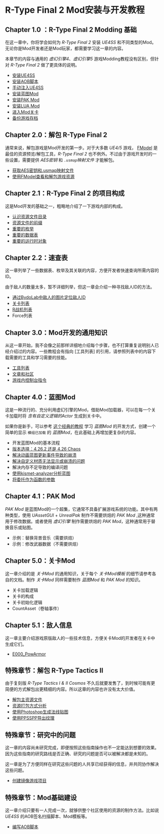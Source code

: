 # R-Type Final 2 Mod安装与开发教程

## Chapter 1.0 ：R-Type Final 2 Modding 基础

在这一章中，你将学会如何为 *R-Type Final 2* 安装 *UE4SS* 和不同类型的Mod。无论你是Mod开发者还是Mod玩家，都需要学习这一章的内容。

本章节的内容与通用的 *虚幻引擎4*、*虚幻引擎5* 游戏Modding教程没有区别，但针对 *R-Type Final 2* 做了更具体的说明。

- [安装UE4SS](Chapter1_TheBasics/zhs/安装UE4SS.md)
- [安装AOB脚本](Chapter1_TheBasics/zhs/安装AOB脚本.md)
- [手动注入UE4SS](Chapter1_TheBasics/zhs/手动注入UE4SS.md)
- [安装蓝图Mod](Chapter1_TheBasics/zhs/安装蓝图Mod.md)
- [安装PAK Mod](Chapter1_TheBasics/zhs/安装PAKMod.md)
- [安装LUA Mod](Chapter1_TheBasics/zhs/安装LUAMod.md)
- [进入Mod关卡](Chapter1_TheBasics/zhs/进入Mod关卡.md)
- [备份游戏存档](Chapter1_TheBasics/zhs/备份游戏存档.md)

## Chapter 2.0：解包 R-Type Final 2

通常来说，解包游戏是Mod开发的第一步。对于大多数 *UE4/5* 游戏， [FModel](https://github.com/iAmAsval/FModel/) 是最佳的资源预览/解包工具，*R-Type Final 2* 也不例外。不过由于游戏开发时的一些设置，需要提供 *AES密钥* 和 *`.usmap`映射文件* 才能解包。

- [获取AES密钥和.usmap映射文件](Chapter2_0_Unpack/zhs/获取AES密钥和usmap映射文件.md)
- [使用FModel查看和解包游戏资源](Chapter2_0_Unpack/zhs/使用FModel查看和解包游戏资源.md)

## Chapter 2.1：R-Type Final 2 的项目构成

这是Mod开发的基础之一，粗略地介绍了一下游戏内部的构成。

- [认识资源文件目录](Chapter2_1_ProjectStructure/zhs/认识资源文件目录.md)
- [资源文件的前缀](Chapter2_1_ProjectStructure/zhs/资源文件的前缀.md)
- [重要的枚举](Chapter2_1_ProjectStructure/zhs/重要的枚举.md)
- [重要的数据表](Chapter2_1_ProjectStructure/zhs/重要的数据表.md)
- [重要的运行时对象](Chapter2_1_ProjectStructure/zhs/重要的运行时对象.md)

## Chapter 2.2：速查表

这一章列举了一些数据表、枚举及其关联的内容，方便开发者快速查询所需内容的ID。

由于敌人的数量太多，暂不详细列举，但这一章会介绍一种寻找敌人ID的方法。

- [通过BydoLab中敌人的图片定位敌人ID](Chapter2_2_QuickReference/zhs/通过BydoLab中敌人的图片定位敌人ID.md)
- [关卡列表](Chapter2_2_QuickReference/zhs/关卡列表.md)
- [R战机列表](Chapter2_2_QuickReference/zhs/R战机列表.md)
- Force列表

## Chapter 3.0：Mod开发的通用知识

从这一章开始，我不会像之前那样详细地介绍每个步骤，也不打算重复说明别人已经介绍过的内容。一些教程会有指向 [工具列表] 的引用，请参照列表中的内容下载需要的工具和学习需要的技能。

- [工具列表](Chapter3_0_DeveBasics/zhs/工具列表.md)
- [文章和社区](Chapter3_0_DeveBasics/zhs/文章和社区.md)
- [游戏内控制台指令](Chapter3_0_DeveBasics/zhs/游戏内控制台指令.md)

## Chapter 4.0：蓝图Mod

这是一种流行的、充分利用虚幻引擎的Mod，借助Mod加载器，可以在每一个关卡加载时将 *含有自定义逻辑的Actor* 生成到关卡中。

如果你是新手，可以参考 [这个经典的教程](https://docs.ue4ss.com/dev/feature-overview/blueprint-modloader.html) 学习 *蓝图Mod* 的开发方式，创建一个简单的显示 `模组已加载` 的 *蓝图Mod*，在此基础上再增加更复杂的内容。
 
- 开发蓝图Mod的基本流程
- [版本选择：4.26.2 还是 4.26 Chaos](Chapter4_0_BPMod/zhs/UE4版本选择.md)
- [解决动画蓝图更新事件导致的崩溃](Chapter4_0_BPMod/zhs/解决动画蓝图更新事件导致的崩溃.md)
- [解决自定义材质无法显示或崩溃的问题](Chapter4_0_BPMod/zhs/解决自定义材质无法显示或崩溃的问题.md)
- 解决内存不足导致的编译问题
- [使用kismet-analyzer分析蓝图](Chapter4_0_BPMod/zhs/使用KismetAnalyzer分析蓝图.md)
- [将委托作为函数的参数](Chapter4_0_BPMod/zhs/将委托作为函数的参数.md)

## Chapter 4.1：PAK Mod

*PAK Mod* 是蓝图Mod的一个超集，它通常不具备扩展游戏系统的功能。其中有两种类型，使用 *UAssetGUI* + *UnrealPak* 制作不需要烘焙的 *PAK Mod* ,这种通常用于修改数据。或者使用 *虚幻引擎* 制作需要烘焙的 *PAK Mod*，这种通常用于替换音乐或贴图。

- 示例：替换背景音乐（需要烘焙）
- 示例：修改武器数据（不需要烘焙）

## Chapter 5.0：关卡Mod

这一章介绍的是 *关卡Mod* 的通用知识，关于每个 *关卡Mod模板* 的细节请参考各自的文档。制作 *关卡Mod* 同样需要制作 *蓝图Mod* 和 *PAK Mod* 的知识。

- 关卡加载逻辑
- 关卡的构成
- 关卡初始化逻辑
- CountAsset（卷轴事件）

## Chapter 5.1：敌人信息

这一章主要介绍游戏原版敌人的一些技术信息，方便关卡Mod的开发者在关卡中生成它们。

- [E000_PowArmor](Chapter5_1_EnemyData/zhs/E000_PowArmor.md)

## 特殊章节：解包 R-Type Tactics II

由于复刻版 *R-Type Tactics I & II Cosmos* 不久后就要发售了，到时候可能有更简便的方式解包出更精细的内容。所以这章的内容也许没有太大价值。

- [解包主资源文件](EX_UnpackRTT2/zhs/解包主资源文件.md)
- [资源打包方式分析](EX_UnpackRTT2/zhs/资源打包方式分析.md)
- [使用Photoshop生成法线贴图](EX_UnpackRTT2/zhs/使用Photoshop生成法线贴图.md)
- [使用PPSSPP导出纹理](EX_UnpackRTT2/zhs/使用PPSSPP导出纹理.md)

## 特殊章节：研究中的问题

这一章的内容尚未研究完成，即便按照这些指南操作也不一定能达到想要的效果。因为这些指南的研究路线是否正确、研究的问题是否可以被解决都是未知的。

这一章是为了方便同样在研究这些问题的人共享已经获得的信息，并共同协作解决这些问题。

- [创建镜像游戏项目](EX_UnderInvestigation/zhs/创建镜像游戏项目.md)

## 特殊章节：Mod基础建设

这一章介绍只要有一人完成一次，就够供整个社区使用的资源的制作方法。比如说 *UE4SS* 的AOB签名扫描脚本、Mod模板等。

- [编写AOB脚本](EX_ModInfrastructure/zhs/编写AOB脚本.md)